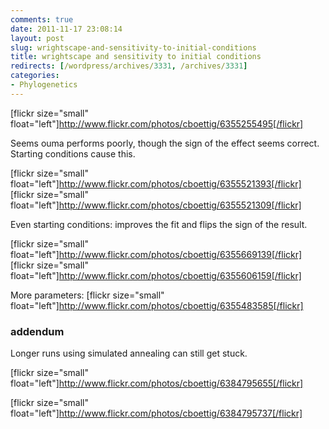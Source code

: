 ```yaml
---
comments: true
date: 2011-11-17 23:08:14
layout: post
slug: wrightscape-and-sensitivity-to-initial-conditions
title: wrightscape and sensitivity to initial conditions
redirects: [/wordpress/archives/3331, /archives/3331]
categories:
- Phylogenetics
---
```


[flickr size="small" float="left"]http://www.flickr.com/photos/cboettig/6355255495[/flickr]

Seems ouma performs poorly, though the sign of the effect seems correct.  Starting conditions cause this.

[flickr size="small" float="left"]http://www.flickr.com/photos/cboettig/6355521393[/flickr] [flickr size="small" float="left"]http://www.flickr.com/photos/cboettig/6355521309[/flickr]


Even starting conditions: improves the fit and flips the sign of the result.  

[flickr size="small" float="left"]http://www.flickr.com/photos/cboettig/6355669139[/flickr] [flickr size="small" float="left"]http://www.flickr.com/photos/cboettig/6355606159[/flickr]


More parameters: 
[flickr size="small" float="left"]http://www.flickr.com/photos/cboettig/6355483585[/flickr]





###  addendum 


Longer runs using simulated annealing can still get stuck.

[flickr size="small" float="left"]http://www.flickr.com/photos/cboettig/6384795655[/flickr]

[flickr size="small" float="left"]http://www.flickr.com/photos/cboettig/6384795737[/flickr]


